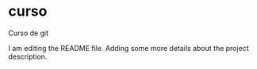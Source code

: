 # curso
Curso de git

I am editing the README file. Adding some more details about the project
description.
